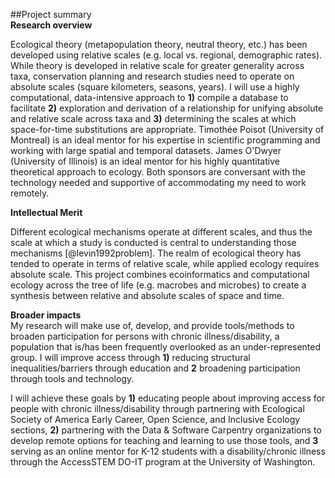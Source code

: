 <!--Prepare Project Summary (also called Abstract) of Proposed Research and Training. [1 page limit] This is an abstract of the proposed research and training. You must clearly address and identify in separate statements using the three boxes:(1) an overview of the project;(2) the intellectual merit of the proposed activity; and (3) the broader impacts resulting from the proposed activity or the application will be returned without review. For all areas, list your sponsoring scientist(s) and institution(s) in the overview.-->
##Project summary  
**Research overview**
<!--Needs complete rewrite-->  	
Ecological theory (metapopulation theory, neutral theory, etc.) has been developed using relative scales (e.g. local vs. regional, demographic rates).  While theory is developed in relative scale for greater generality across taxa, conservation planning and research studies need to operate on absolute scales (square kilometers, seasons, years).  I will use a highly computational, data-intensive approach to **1)** compile a database to facilitate **2)** exploration and derivation of a relationship for unifying absolute and relative scale across taxa and **3)** determining the scales at which space-for-time substitutions are appropriate.  Timothée Poisot (University of Montreal) is an ideal mentor for his expertise in scientific programming and working with large spatial and temporal datasets. James O'Dwyer (University of Illinois) is an ideal mentor for his highly quantitative theoretical approach to ecology.  Both sponsors are conversant with the technology needed and supportive of accommodating my need to work remotely.

**Intellectual Merit** 
<!--Needs complete rewrite-->   
Different ecological mechanisms operate at different scales, and thus the scale at which a study is conducted is central to understanding those mechanisms [@levin1992problem].  The realm of ecological theory has tended to operate in terms of relative scale, while applied ecology requires absolute scale. This project combines ecoinformatics and computational ecology across the tree of life (e.g. macrobes and microbes) to create a synthesis between relative and absolute scales of space and time.

**Broader impacts**  
My research will make use of, develop, and provide tools/methods to broaden participation for persons with chronic illness/disability, a population that is/has been frequently overlooked as an under-represented group. I will improve access through **1)** reducing structural inequalities/barriers through education and **2** broadening participation through tools and technology.

I will achieve these goals by **1)** educating people about improving access for people with chronic illness/disability through partnering with Ecological Society of America Early Career, Open Science, and Inclusive Ecology sections, **2)** partnering with the Data & Software Carpentry organizations to develop remote options for teaching and learning to use those tools, and **3**  serving as an online mentor for K-12 students with a disability/chronic illness through the AccessSTEM DO-IT program at the University of Washington. <!--Open science is also a powerful tool for increasing the accessibility of science for many different underrepresented groups, not only chronically ill/disabled researchers, and all of my research products, including data, code, publications and presentations, as well as project development and this proposal will be fully open.--> 

